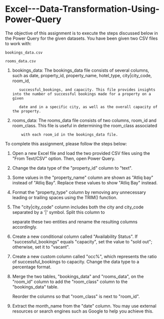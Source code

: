 # Excel---Data-Transformation-Using-Power-Query

The objective of this assignment is to execute the steps discussed below in the Power Query for the given datasets. You have been given two CSV files to work with:

	bookings_data.csv

	rooms_data.csv



1. bookings_data: The bookings_data file consists of several columns, such as date, property_id, property_name, hotel_type, city|city_code, room_id, 

		  successful_bookings, and capacity. This file provides insights into the number of successful bookings made for a property on a given 

		  date and in a specific city, as well as the overall capacity of the property.



2. rooms_data: The rooms_data file consists of two columns, room_id and room_class. This file is useful in determining the room_class associated 

	       with each room_id in the bookings_data file.







To complete this assignment, please follow the steps below:

1. Open a new Excel file and load the two provided CSV files using the "From Text/CSV" option. Then, open Power Query.

2. Change the data type of the "property_id" column to "text".

3. Some values in the "property_name" column are shown as "Atliq bay" instead of "Atliq Bay". Replace these values to show "Atliq Bay" instead.

4. Format the "property_type" column by removing any unnecessary leading or trailing spaces using the TRIM() function.

5. The "city|city_code" column includes both the city and city_code separated by a '|' symbol. Split this column to 

   separate these two entities and rename the resulting columns accordingly.

6. Create a new conditional column called "Availability Status". If "successful_bookings" equals "capacity", set the value to "sold out"; otherwise, set it to "vacant".

7. Create a new custom column called "occ%", which represents the ratio of successful_bookings to capacity. Change the data type to a percentage format.

8. Merge the two tables, "bookings_data" and "rooms_data", on the "room_id" column to add the "room_class" column to the "bookings_data" table.

   Reorder the columns so that "room_class" is next to "room_id".

9. Extract the month_name from the "date" column. You may use external resources or search engines such as Google to help you achieve this.

